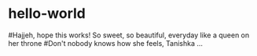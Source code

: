 # hello-world

#Hajjeh, hope this works!
So sweet, so beautiful, everyday like a queen on her throne
#Don't nobody knows how she feels, Tanishka ...
